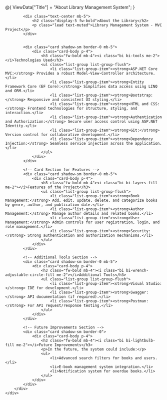 @{
    ViewData["Title"] = "About Library Management System";
}

<div class="container mt-5">
    <div class="row justify-content-center">
        <div class="col-lg-10">
          
            <div class="text-center mb-5">
                <h2 class="display-5 fw-bold">About the Library</h2>
                <p class="lead text-muted">Library Management System - MVC Project</p>
            </div>

            
            <div class="card shadow-sm border-0 mb-5">
                <div class="card-body p-4">
                    <h3 class="fw-bold mb-4"><i class="bi bi-tools me-2"></i>Technologies Used</h3>
                    <ul class="list-group list-group-flush">
                        <li class="list-group-item"><strong>ASP.NET Core MVC:</strong> Provides a robust Model-View-Controller architecture.</li>
                        <li class="list-group-item"><strong>Entity Framework Core (EF Core):</strong> Simplifies data access using LINQ and ORM.</li>
                        <li class="list-group-item"><strong>Bootstrap:</strong> Responsive and consistent UI styling.</li>
                        <li class="list-group-item"><strong>HTML and CSS:</strong> Frontend technologies for structure, styling, and interaction.</li>
                        <li class="list-group-item"><strong>Authentication and Authorization:</strong> Secure user access control using ASP.NET Identity.</li>
                        <li class="list-group-item"><strong>Git:</strong> Version control for collaborative development.</li>
                        <li class="list-group-item"><strong>Dependency Injection:</strong> Seamless service injection across the application.</li>
                    </ul>
                </div>
            </div>

            <!-- Card Section for Features -->
            <div class="card shadow-sm border-0 mb-5">
                <div class="card-body p-4">
                    <h3 class="fw-bold mb-4"><i class="bi bi-layers-fill me-2"></i>Features of the Project</h3>
                    <ul class="list-group list-group-flush">
                        <li class="list-group-item"><strong>Book Management:</strong> Add, edit, update, delete, and categorize books by genre, author, and publication date.</li>
                        <li class="list-group-item"><strong>Author Management:</strong> Manage author details and related books.</li>
                        <li class="list-group-item"><strong>User Management:</strong> Admin controls for user registration, login, and role management.</li>
                        <li class="list-group-item"><strong>Security:</strong> Strong authentication and authorization mechanisms.</li>
                    </ul>
                </div>
            </div>

            <!-- Additional Tools Section -->
            <div class="card shadow-sm border-0 mb-5">
                <div class="card-body p-4">
                    <h3 class="fw-bold mb-4"><i class="bi bi-wrench-adjustable-circle-fill me-2"></i>Additional Tools</h3>
                    <ul class="list-group list-group-flush">
                        <li class="list-group-item"><strong>Visual Studio:</strong> IDE for development.</li>
                        <li class="list-group-item"><strong>Swagger:</strong> API documentation (if required).</li>
                        <li class="list-group-item"><strong>Postman:</strong> For API request/response testing.</li>
                    </ul>
                </div>
            </div>

            <!-- Future Improvements Section -->
            <div class="card shadow-sm border-0">
                <div class="card-body p-4">
                    <h3 class="fw-bold mb-4"><i class="bi bi-lightbulb-fill me-2"></i>Future Improvements</h3>
                    <p>In the future, the system could include:</p>
                    <ul>
                        <li>Advanced search filters for books and users.</li>
                        <li>E-book management system integration.</li>
                        <li>Notification system for overdue books.</li>
                    </ul>
                </div>
            </div>
        </div>
    </div>
</div>

<!-- Load Bootstrap Icons -->
<link href="https://cdnjs.cloudflare.com/ajax/libs/bootstrap-icons/1.8.1/font/bootstrap-icons.min.css" rel="stylesheet">
